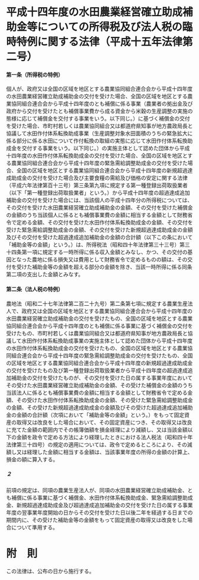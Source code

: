 # 平成十四年度の水田農業経営確立助成補助金等についての所得税及び法人税の臨時特例に関する法律（平成十五年法律第二号）
#### 第一条（所得税の特例）
個人が、政府又は全国の区域を地区とする農業協同組合連合会から平成十四年度の水田農業経営確立助成補助金の交付を受けた場合、全国の区域を地区とする農業協同組合連合会から平成十四年度のとも補償に係る事業（農業者の拠出金及び政府から交付を受けたとも補償事業費から成る資金から米穀の生産調整の実施の態様に応じて補償金を交付する事業をいう。以下同じ。）に基づく補償金の交付を受けた場合、市町村若しくは農業協同組合又は都道府県知事が地方農政局長と協議して水田作付体系転換助成事業（生産調整対象水田面積のうちの緊急拡大に係る部分に係る水田について作付転換の取組の実態に応じて水田作付体系転換助成金を交付する事業をいう。以下同じ。）の実施主体として認めた団体から平成十四年度の水田作付体系転換助成金の交付を受けた場合、全国の区域を地区とする農業協同組合連合会から平成十四年度の緊急需給調整助成金の交付を受けた場合、全国の区域を地区とする農業協同組合連合会から平成十四年度の新規超過達成助成金の交付を受けた場合及び主要食糧の需給及び価格の安定に関する法律（平成六年法律第百十三号）第三条第九項に規定する第一種登録出荷取扱業者（以下「第一種登録出荷取扱業者」という。）から平成十四年度の超過達成追加補助金の交付を受けた場合には、当該個人の平成十四年分の所得税については、その交付を受けた水田農業経営確立助成補助金の金額、その交付を受けた補償金の金額のうち当該個人に係るとも補償事業費の金額に相当する金額として財務省令で定める金額、その交付を受けた水田作付体系転換助成金の金額、その交付を受けた緊急需給調整助成金の金額、その交付を受けた新規超過達成助成金の金額及びその交付を受けた超過達成追加補助金の金額の合計額（以下この条において「補助金等の金額」という。）は、所得税法（昭和四十年法律第三十三号）第三十四条第一項に規定する一時所得に係る収入金額とみなし、かつ、その交付の基因となった農地に係る損失又は費用として財務省令で定めるものの額は、その交付を受けた補助金等の金額を超える部分の金額を除き、当該一時所得に係る同条第二項の支出した金額とみなす。
#### 第二条（法人税の特例）
農地法（昭和二十七年法律第二百二十九号）第二条第七項に規定する農業生産法人で、政府又は全国の区域を地区とする農業協同組合連合会から平成十四年度の水田農業経営確立助成補助金の交付を受けたもの、全国の区域を地区とする農業協同組合連合会から平成十四年度のとも補償に係る事業に基づく補償金の交付を受けたもの、市町村若しくは農業協同組合又は都道府県知事が地方農政局長と協議して水田作付体系転換助成事業の実施主体として認めた団体から平成十四年度の水田作付体系転換助成金の交付を受けたもの、全国の区域を地区とする農業協同組合連合会から平成十四年度の緊急需給調整助成金の交付を受けたもの、全国の区域を地区とする農業協同組合連合会から平成十四年度の新規超過達成助成金の交付を受けたもの及び第一種登録出荷取扱業者から平成十四年度の超過達成追加補助金の交付を受けたものが、その交付を受けた日の属する事業年度においてその受けた水田農業経営確立助成補助金の金額、その受けた補償金の金額のうち当該法人に係るとも補償事業費の金額に相当する金額として財務省令で定める金額、その受けた水田作付体系転換助成金の金額、その受けた緊急需給調整助成金の金額、その受けた新規超過達成助成金の金額及びその受けた超過達成追加補助金の金額の合計額（次項において「補助金等の金額」という。）をもって固定資産の取得又は改良をした場合において、その固定資産につき、その取得又は改良に充てた金額の範囲内でその帳簿価額を損金経理により減額し、又は当該金額以下の金額を政令で定める方法により経理したときにおける法人税法（昭和四十年法律第三十四号）の規定の適用については、政令で定めるところにより、その減額し又は経理した金額に相当する金額は、当該事業年度の所得の金額の計算上、損金の額に算入する。
##### ２
前項の規定は、同項の農業生産法人が、同項の水田農業経営確立助成補助金、とも補償に係る事業に基づく補償金、水田作付体系転換助成金、緊急需給調整助成金、新規超過達成助成金及び超過達成追加補助金の交付を受けた日の属する事業年度の翌事業年度開始の日からその交付を受けた日以後二年を経過する日までの期間内に、その受けた補助金等の金額をもって固定資産の取得又は改良をした場合について準用する。
# 附　則
この法律は、公布の日から施行する。

